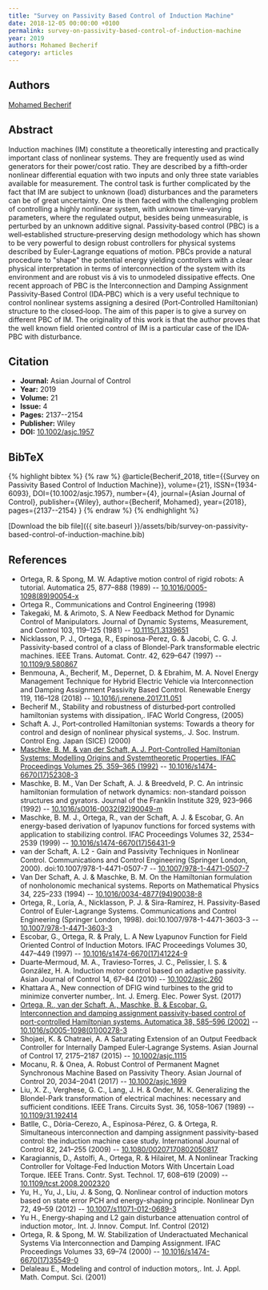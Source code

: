 ```yaml
---
title: "Survey on Passivity Based Control of Induction Machine"
date: 2018-12-05 00:00:00 +0100
permalink: survey-on-passivity-based-control-of-induction-machine
year: 2019
authors: Mohamed Becherif
category: articles
---
```

 
## Authors
[Mohamed Becherif](authors/mohamed-becherif)
 
## Abstract
Induction machines (IM) constitute a theoretically interesting and practically important class of nonlinear systems. They are frequently used as wind generators for their power/cost ratio. They are described by a fifth‐order nonlinear differential equation with two inputs and only three state variables available for measurement. The control task is further complicated by the fact that IM are subject to unknown (load) disturbances and the parameters can be of great uncertainty. One is then faced with the challenging problem of controlling a highly nonlinear system, with unknown time‐varying parameters, where the regulated output, besides being unmeasurable, is perturbed by an unknown additive signal. Passivity‐based control (PBC) is a well‐established structure‐preserving design methodology which has shown to be very powerful to design robust controllers for physical systems described by Euler‐Lagrange equations of motion. PBCs provide a natural procedure to "shape" the potential energy yielding controllers with a clear physical interpretation in terms of interconnection of the system with its environment and are robust vis á vis to unmodeled dissipative effects. One recent approach of PBC is the Interconnection and Damping Assignment Passivity‐Based Control (IDA‐PBC) which is a very useful technique to control nonlinear systems assigning a desired (Port‐Controlled Hamiltonian) structure to the closed‐loop. The aim of this paper is to give a survey on different PBC of IM. The originality of this work is that the author proves that the well known field oriented control of IM is a particular case of the IDA‐PBC with disturbance.
 
## Citation
- **Journal:** Asian Journal of Control
- **Year:** 2019
- **Volume:** 21
- **Issue:** 4
- **Pages:** 2137--2154
- **Publisher:** Wiley
- **DOI:** [10.1002/asjc.1957](https://doi.org/10.1002/asjc.1957)
 
## BibTeX
{% highlight bibtex %}
{% raw %}
@article{Becherif_2018,
  title={{Survey on Passivity Based Control of Induction Machine}},
  volume={21},
  ISSN={1934-6093},
  DOI={10.1002/asjc.1957},
  number={4},
  journal={Asian Journal of Control},
  publisher={Wiley},
  author={Becherif, Mohamed},
  year={2018},
  pages={2137--2154}
}
{% endraw %}
{% endhighlight %}
 
[Download the bib file]({{ site.baseurl }}/assets/bib/survey-on-passivity-based-control-of-induction-machine.bib)
 
## References
- Ortega, R. & Spong, M. W. Adaptive motion control of rigid robots: A tutorial. Automatica 25, 877–888 (1989) -- [10.1016/0005-1098(89)90054-x](https://doi.org/10.1016/0005-1098(89)90054-x)
- Ortega R., Communications and Control Engineering (1998)
- Takegaki, M. & Arimoto, S. A New Feedback Method for Dynamic Control of Manipulators. Journal of Dynamic Systems, Measurement, and Control 103, 119–125 (1981) -- [10.1115/1.3139651](https://doi.org/10.1115/1.3139651)
- Nicklasson, P. J., Ortega, R., Espinosa-Perez, G. & Jacobi, C. G. J. Passivity-based control of a class of Blondel-Park transformable electric machines. IEEE Trans. Automat. Contr. 42, 629–647 (1997) -- [10.1109/9.580867](https://doi.org/10.1109/9.580867)
- Benmouna, A., Becherif, M., Depernet, D. & Ebrahim, M. A. Novel Energy Management Technique for Hybrid Electric Vehicle via Interconnection and Damping Assignment Passivity Based Control. Renewable Energy 119, 116–128 (2018) -- [10.1016/j.renene.2017.11.051](https://doi.org/10.1016/j.renene.2017.11.051)
- Becherif M., Stability and robustness of disturbed‐port controlled hamiltonian systems with dissipation,. IFAC World Congress, (2005)
- Schaft A. J., Port‐controlled Hamiltonian systems: Towards a theory for control and design of nonlinear physical systems,. J. Soc. Instrum. Control Eng. Japan (SICE) (2000)
- [Maschke, B. M. & van der Schaft, A. J. Port-Controlled Hamiltonian Systems: Modelling Origins and Systemtheoretic Properties. IFAC Proceedings Volumes 25, 359–365 (1992)](port-controlled-hamiltonian-systems-modelling-origins-and-systemtheoretic-properties) -- [10.1016/s1474-6670(17)52308-3](https://doi.org/10.1016/s1474-6670(17)52308-3)
- Maschke, B. M., Van Der Schaft, A. J. & Breedveld, P. C. An intrinsic hamiltonian formulation of network dynamics: non-standard poisson structures and gyrators. Journal of the Franklin Institute 329, 923–966 (1992) -- [10.1016/s0016-0032(92)90049-m](https://doi.org/10.1016/s0016-0032(92)90049-m)
- Maschke, B. M. J., Ortega, R., van der Schaft, A. J. & Escobar, G. An energy-based derivation of lyapunov functions for forced systems with application to stabilizing control. IFAC Proceedings Volumes 32, 2534–2539 (1999) -- [10.1016/s1474-6670(17)56431-9](https://doi.org/10.1016/s1474-6670(17)56431-9)
- van der Schaft, A. L2 - Gain and Passivity Techniques in Nonlinear Control. Communications and Control Engineering (Springer London, 2000). doi:10.1007/978-1-4471-0507-7 -- [10.1007/978-1-4471-0507-7](https://doi.org/10.1007/978-1-4471-0507-7)
- Van Der Schaft, A. J. & Maschke, B. M. On the Hamiltonian formulation of nonholonomic mechanical systems. Reports on Mathematical Physics 34, 225–233 (1994) -- [10.1016/0034-4877(94)90038-8](https://doi.org/10.1016/0034-4877(94)90038-8)
- Ortega, R., Loría, A., Nicklasson, P. J. & Sira-Ramírez, H. Passivity-Based Control of Euler-Lagrange Systems. Communications and Control Engineering (Springer London, 1998). doi:10.1007/978-1-4471-3603-3 -- [10.1007/978-1-4471-3603-3](https://doi.org/10.1007/978-1-4471-3603-3)
- Escobar, G., Ortega, R. & Praly, L. A New Lyapunov Function for Field Oriented Control of Induction Motors. IFAC Proceedings Volumes 30, 447–449 (1997) -- [10.1016/s1474-6670(17)41224-9](https://doi.org/10.1016/s1474-6670(17)41224-9)
- Duarte‐Mermoud, M. A., Travieso‐Torres, J. C., Pelissier, I. S. & González, H. A. Induction motor control based on adaptive passivity. Asian Journal of Control 14, 67–84 (2010) -- [10.1002/asjc.260](https://doi.org/10.1002/asjc.260)
- Khattara A., New connection of DFIG wind turbines to the grid to minimize converter number,. Int. J. Emerg. Elec. Power Syst. (2017)
- [Ortega, R., van der Schaft, A., Maschke, B. & Escobar, G. Interconnection and damping assignment passivity-based control of port-controlled Hamiltonian systems. Automatica 38, 585–596 (2002)](interconnection-and-damping-assignment-passivity-based-control-of-port-controlled-hamiltonian-systems) -- [10.1016/s0005-1098(01)00278-3](https://doi.org/10.1016/s0005-1098(01)00278-3)
- Shojaei, K. & Chatraei, A. A Saturating Extension of an Output Feedback Controller for Internally Damped Euler‐Lagrange Systems. Asian Journal of Control 17, 2175–2187 (2015) -- [10.1002/asjc.1115](https://doi.org/10.1002/asjc.1115)
- Mocanu, R. & Onea, A. Robust Control of Permanent Magnet Synchronous Machine Based on Passivity Theory. Asian Journal of Control 20, 2034–2041 (2017) -- [10.1002/asjc.1699](https://doi.org/10.1002/asjc.1699)
- Liu, X. Z., Verghese, G. C., Lang, J. H. & Onder, M. K. Generalizing the Blondel-Park transformation of electrical machines: necessary and sufficient conditions. IEEE Trans. Circuits Syst. 36, 1058–1067 (1989) -- [10.1109/31.192414](https://doi.org/10.1109/31.192414)
- Batlle, C., Dòria-Cerezo, A., Espinosa-Pérez, G. & Ortega, R. Simultaneous interconnection and damping assignment passivity-based control: the induction machine case study. International Journal of Control 82, 241–255 (2009) -- [10.1080/00207170802050817](https://doi.org/10.1080/00207170802050817)
- Karagiannis, D., Astolfi, A., Ortega, R. & Hilairet, M. A Nonlinear Tracking Controller for Voltage-Fed Induction Motors With Uncertain Load Torque. IEEE Trans. Contr. Syst. Technol. 17, 608–619 (2009) -- [10.1109/tcst.2008.2002320](https://doi.org/10.1109/tcst.2008.2002320)
- Yu, H., Yu, J., Liu, J. & Song, Q. Nonlinear control of induction motors based on state error PCH and energy-shaping principle. Nonlinear Dyn 72, 49–59 (2012) -- [10.1007/s11071-012-0689-3](https://doi.org/10.1007/s11071-012-0689-3)
- Yu H., Energy‐shaping and L2 gain disturbance attenuation control of induction motor,. Int. J. Innov. Comput. Inf. Control (2012)
- Ortega, R. & Spong, M. W. Stabilization of Underactuated Mechanical Systems Via Interconnection and Damping Assignment. IFAC Proceedings Volumes 33, 69–74 (2000) -- [10.1016/s1474-6670(17)35549-0](https://doi.org/10.1016/s1474-6670(17)35549-0)
- Delaleau E., Modeling and control of induction motors,. Int. J. Appl. Math. Comput. Sci. (2001)

